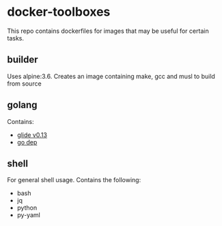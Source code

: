 # docker-toolboxes

This repo contains dockerfiles for images that may be useful for certain tasks.

## builder
Uses alpine:3.6. Creates an image containing make, gcc and musl to build from source

## golang
Contains:
* [glide v0.13](https://github.com/Masterminds/glide/)
* [go dep](https://github.com/golang/dep)

## shell
For general shell usage. Contains the following:
* bash
* jq
* python
* py-yaml
